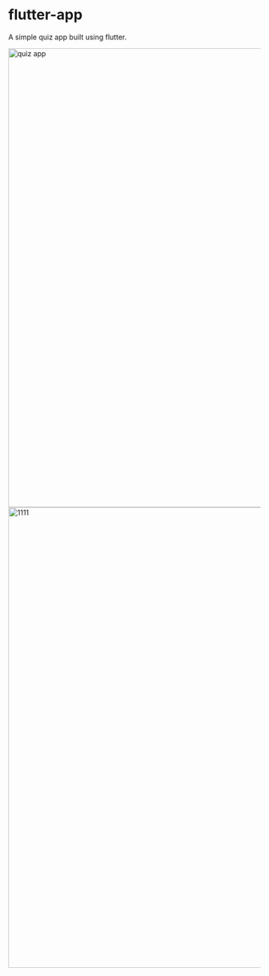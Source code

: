 # flutter-app
A simple quiz app built using flutter.

<img width="915" alt="quiz app" src="https://user-images.githubusercontent.com/70642595/110907054-d62fea80-8332-11eb-97eb-f467fbab841a.PNG">

<img width="918" alt="1111" src="https://user-images.githubusercontent.com/70642595/110907430-62daa880-8333-11eb-9a4d-71d21236d16e.PNG">


